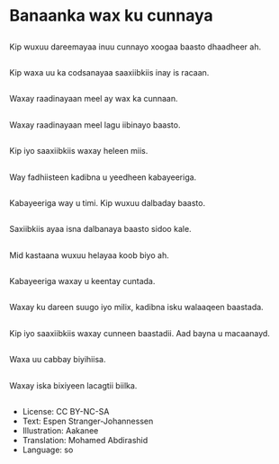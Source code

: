 # Banaanka wax ku cunnaya

##
Kip wuxuu dareemayaa inuu cunnayo xoogaa baasto dhaadheer ah.

##
Kip waxa uu ka codsanayaa saaxiibkiis inay is racaan.

##
Waxay raadinayaan meel ay wax ka cunnaan.

##
Waxay raadinayaan meel lagu iibinayo baasto.

##
Kip iyo saaxiibkiis waxay heleen miis.

##
Way fadhiisteen kadibna u yeedheen kabayeeriga.

##
Kabayeeriga way u timi. Kip wuxuu dalbaday baasto.

##
Saxiibkiis ayaa isna dalbanaya baasto sidoo kale.

##
Mid kastaana wuxuu helayaa koob biyo ah.

##
Kabayeeriga waxay u keentay cuntada.

##
Waxay ku dareen suugo iyo milix, kadibna isku walaaqeen baastada.

##
Kip iyo saaxiibkiis waxay cunneen baastadii. Aad bayna u macaanayd.

##
Waxa uu cabbay biyihiisa.

##
Waxay iska bixiyeen lacagtii biilka.

##
* License: CC BY-NC-SA
* Text: Espen Stranger-Johannessen
* Illustration: Aakanee
* Translation: Mohamed Abdirashid
* Language: so
